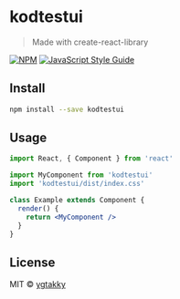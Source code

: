 # kodtestui

> Made with create-react-library

[![NPM](https://img.shields.io/npm/v/kodtestui.svg)](https://www.npmjs.com/package/kodtestui) [![JavaScript Style Guide](https://img.shields.io/badge/code_style-standard-brightgreen.svg)](https://standardjs.com)

## Install

```bash
npm install --save kodtestui
```

## Usage

```jsx
import React, { Component } from 'react'

import MyComponent from 'kodtestui'
import 'kodtestui/dist/index.css'

class Example extends Component {
  render() {
    return <MyComponent />
  }
}
```

## License

MIT © [ygtakky](https://github.com/ygtakky)
